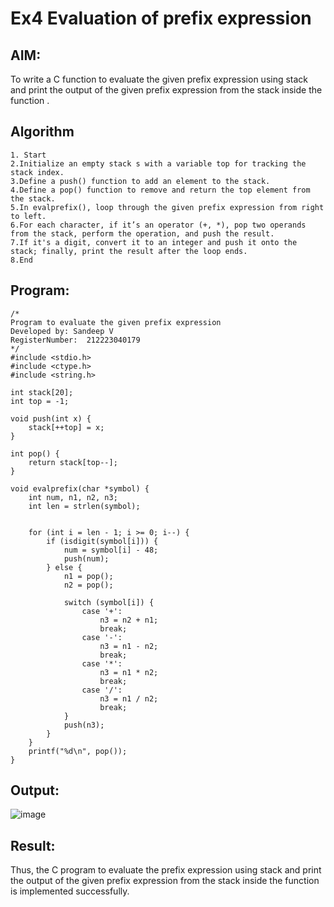 # Ex4 Evaluation of prefix expression
## AIM:
To write a C function to evaluate the given prefix expression using stack and print the output of the given prefix expression from the stack inside the function . 

## Algorithm
```
1. Start
2.Initialize an empty stack s with a variable top for tracking the stack index.
3.Define a push() function to add an element to the stack.
4.Define a pop() function to remove and return the top element from the stack.
5.In evalprefix(), loop through the given prefix expression from right to left.
6.For each character, if it’s an operator (+, *), pop two operands from the stack, perform the operation, and push the result.
7.If it's a digit, convert it to an integer and push it onto the stack; finally, print the result after the loop ends.
8.End

```  

## Program:
```
/*
Program to evaluate the given prefix expression
Developed by: Sandeep V
RegisterNumber:  212223040179
*/
#include <stdio.h>
#include <ctype.h>
#include <string.h>

int stack[20];
int top = -1;

void push(int x) {
    stack[++top] = x;
}

int pop() {
    return stack[top--];
}

void evalprefix(char *symbol) {
    int num, n1, n2, n3;
    int len = strlen(symbol);


    for (int i = len - 1; i >= 0; i--) {
        if (isdigit(symbol[i])) {
            num = symbol[i] - 48; 
            push(num);
        } else {
            n1 = pop();
            n2 = pop();

            switch (symbol[i]) {
                case '+':
                    n3 = n2 + n1;
                    break;
                case '-':
                    n3 = n1 - n2;
                    break;
                case '*':
                    n3 = n1 * n2;
                    break;
                case '/':
                    n3 = n1 / n2;
                    break;
            }
            push(n3);
        }
    }
    printf("%d\n", pop()); 
}
```

## Output:

![image](https://github.com/user-attachments/assets/98c230d3-2e9c-4157-ad37-40519e5219cd)


## Result:
Thus, the C program to evaluate the prefix expression using stack and print the output of the given prefix expression from the stack inside the function is implemented successfully.
